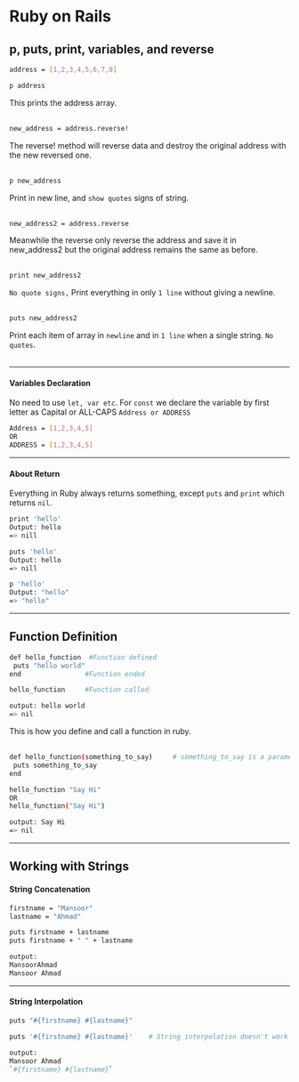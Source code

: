 # Ruby on Rails

## p, puts, print, variables, and reverse
```bash
address = [1,2,3,4,5,6,7,8]
```

```bash
p address 
```
This prints the address array.
<br>
<br>


```bash
new_address = address.reverse! 
```
The reverse! method will reverse data and destroy the original address with the new reversed one.
<br>
<br>

```bash
p new_address  
```
Print in new line, and `show quotes` signs of string.
<br>
<br>

```bash
new_address2 = address.reverse
```
Meanwhile the reverse only reverse the address and save it in new_address2 but the original address remains the same as before.
<br>
<br>

```bash
print new_address2
```
`No quote signs,` Print everything in only `1 line` without giving a newline.
<br>
<br>

```bash
puts new_address2
```
Print each item of array in `newline` and in `1 line` when a single string. `No quotes`.
<br>
<br>
<hr>

#### Variables Declaration

No need to use `let, var etc`. For `const` we declare the variable by first letter as Capital or ALL-CAPS `Address or ADDRESS`
```bash
Address = [1,2,3,4,5]
OR
ADDRESS = [1,2,3,4,5]
```
<hr>


#### About Return

Everything in Ruby always returns something, except `puts` and `print` which returns `nil`.
```bash
print 'hello'
Output: hello
=> nill
```
```bash
puts 'hello'
Output: hello
=> nill
```
```bash
p 'hello'
Output: "hello"
=> "hello"
```

<hr>

## Function Definition

```bash
def hello_function  #Function defined
 puts "hello world"
end                #Function ended

hello_function     #Function called

output: hello world
=> nil
```
This is how you define and call a function in ruby.
<br>
<br>

```bash
def hello_function(something_to_say)     # something_to_say is a parameter
 puts something_to_say
end                

hello_function "Say Hi"
OR
hello_function("Say Hi")

output: Say Hi
=> nil
```
<hr>

## Working with Strings

#### String Concatenation

```bash
firstname = "Mansoor"
lastname = "Ahmad"

puts firstname + lastname
puts firstname + " " + lastname

output: 
MansoorAhmad
Mansoor Ahmad

```
<hr>

#### String Interpolation

```bash
puts "#{firstname} #{lastname}"

puts '#{firstname} #{lastname}'    # String interpolation doesn't work in single quoted commas

output:
Mansoor Ahmad
`#{firstname} #{lastname}`
```
```bash

```
```bash

```
```bash

```
```bash

```
```bash

```
```bash

```
```bash

```
```bash

```
```bash

```
```bash

```
```bash

```

   
